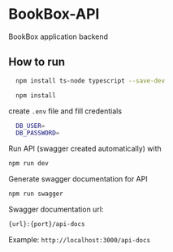 # BookBox-API

BookBox application backend

## How to run
```bash
  npm install ts-node typescript --save-dev
```

```bash
  npm install
```

create ```.env``` file and fill credentials
```bash
  DB_USER=  
  DB_PASSWORD=
```

Run API (swagger created automatically) with
```bash
npm run dev
```

Generate swagger documentation for API
```bash
npm run swagger
```

Swagger documentation url:
```bash 
{url}:{port}/api-docs
```
Example: ```http://localhost:3000/api-docs```